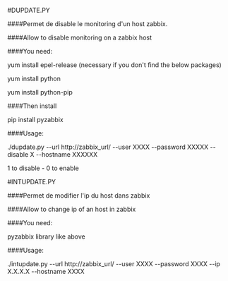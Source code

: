 #DUPDATE.PY

####Permet de disable le monitoring d'un host zabbix.

####Allow to disable monitoring on a zabbix host

####You need:

yum install epel-release (necessary if you don't find the below packages)

yum install python

yum install python-pip

####Then install

pip install pyzabbix

####Usage:

./dupdate.py --url http://zabbix_url/ --user XXXX --password XXXXX --disable X --hostname XXXXXX

1 to disable - 0 to enable


#INTUPDATE.PY

####Permet de modifier l'ip du host dans zabbix

####Allow to change ip of an host in zabbix

####You need:

pyzabbix library like above

####Usage:

./intupdate.py --url http://zabbix_url/ --user XXXX --password XXXX --ip X.X.X.X --hostname XXXX
